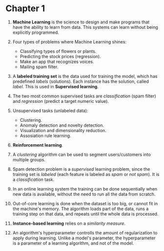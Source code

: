 # Chapter 1

1. **Machine Learning** is the science to design and make programs that have the ability to learn from data. This systems can learn without being explicitly programmed.

2. Four types of problems where Machine Learning shines:
    * Classifying types of flowers or plants.
    * Predicting the stock prices (regression).
    * Make an app that recognizes voices.
    * Mailing spam filter.
    
3. A **labeled training set** is the data used for training the model, which has predefined *labels* (solutions). Each instance has the solution, called *label*. This is used in **Supervised learning**.

4. The two most common supervised tasks are *classification* (spam filter) and *regression* (predict a target numeric value).

5. Unsupervised tasks (unlabeled data):
    * Clustering.
    * Anomaly detection and novelty detection.
    * Visualization and dimensionality reduction.
    * Assosiation rule learning.
    
6. **Reinforcement learning**.

7. A *clustering* algorithm can be used to segment users/customers into multiple groups.

8. Spam detection problem is a *supervised* learning problem, since the training set is *labeled* (each feature is labeled as *spam* or *not spam*). It is a *classification* task.

9. In an online learning system the training can be done sequentially when new data is available, without the need to run all the data from scratch.

10. Out-of-core learning is done when the dataset is too big, or cannot fit in the machine's memory. The algorithm loads part of the data, runs a training step on that data, and repeats until the whole data is processed.

11. **Instance-based learning** relies on a *similarity measure*.

12. An algorithm's hyperparameter controlls the amount of regularization to apply during learning. Unlike a model's parameter, the hyperparameter is a parameter of a learning algorithm, and not of the model.